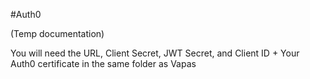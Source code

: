 #Auth0

(Temp documentation)

You will need the URL, Client Secret, JWT Secret, and Client ID + Your Auth0 certificate in the same folder as Vapas